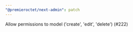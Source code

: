 ```yaml
---
"@premieroctet/next-admin": patch
---
```


Allow permissions to model ('create', 'edit', 'delete') (#222)
